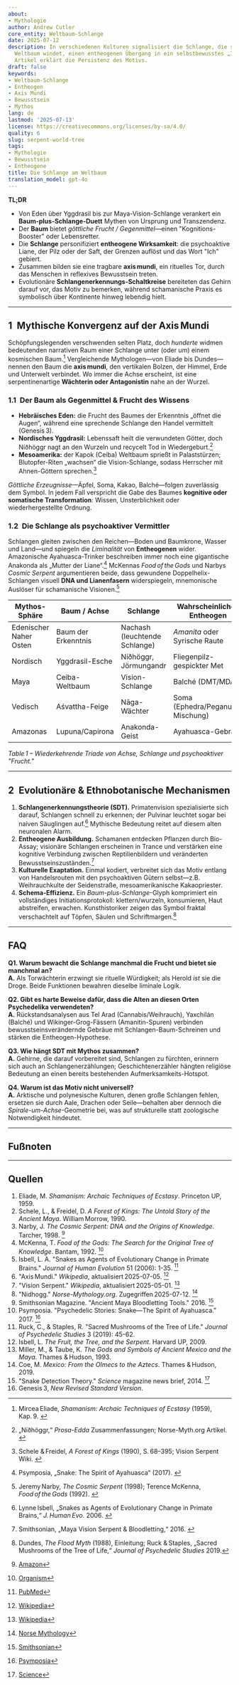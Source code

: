 ```yaml
---
about:
- Mythologie
author: Andrew Cutler
core_entity: Weltbaum-Schlange
date: 2025‑07‑12
description: In verschiedenen Kulturen signalisiert die Schlange, die sich um einen
  Weltbaum windet, einen entheogenen Übergang in ein selbstbewusstes „Ich-bin“-Bewusstsein—dieser
  Artikel erklärt die Persistenz des Motivs.
draft: false
keywords:
- Weltbaum-Schlange
- Entheogen
- Axis Mundi
- Bewusstsein
- Mythos
lang: de
lastmod: '2025-07-13'
license: https://creativecommons.org/licenses/by-sa/4.0/
quality: 6
slug: serpent-world-tree
tags:
- Mythologie
- Bewusstsein
- Entheogene
title: Die Schlange am Weltbaum
translation_model: gpt-4o
---
```


**TL;DR**

- Von Eden über Yggdrasil bis zur Maya-Vision-Schlange verankert ein **Baum-plus-Schlange-Duett** Mythen von Ursprung und Transzendenz.
- Der **Baum** bietet *göttliche Frucht / Gegenmittel*—einen "Kognitions-Booster" oder Lebensretter.
- Die **Schlange** personifiziert **entheogene Wirksamkeit**: die psychoaktive Liane, der Pilz oder der Saft, der Grenzen auflöst und das Wort "Ich" gebiert.
- Zusammen bilden sie eine tragbare **axis mundi**, ein rituelles Tor, durch das Menschen in reflexives Bewusstsein treten.
- Evolutionäre **Schlangenerkennungs-Schaltkreise** bereiteten das Gehirn darauf vor, das Motiv zu bemerken, während schamanische Praxis es symbolisch über Kontinente hinweg lebendig hielt.

---

## 1 Mythische Konvergenz auf der Axis Mundi

Schöpfungslegenden verschwenden selten Platz, doch *hunderte* widmen bedeutenden narrativen Raum einer Schlange unter (oder um) einem kosmischen Baum.[^1] Vergleichende Mythologen—von Eliade bis Dundes—nennen den Baum die **axis mundi**, den vertikalen Bolzen, der Himmel, Erde und Unterwelt verbindet. Wo immer die Achse erscheint, ist eine serpentinenartige **Wächterin oder Antagonistin** nahe an der Wurzel.

### 1.1 Der Baum als Gegenmittel & Frucht des Wissens  

- **Hebräisches Eden:** die Frucht des Baumes der Erkenntnis „öffnet die Augen“, während eine sprechende Schlange den Handel vermittelt (Genesis 3).
- **Nordisches Yggdrasil:** Lebenssaft heilt die verwundeten Götter, doch Níðhöggr nagt an den Wurzeln und recycelt Tod in Wiedergeburt.[^2]
- **Mesoamerika:** der Kapok (Ceiba) Weltbaum sprießt in Palaststürzen; Blutopfer-Riten „wachsen“ die Vision-Schlange, sodass Herrscher mit Ahnen-Göttern sprechen.[^3]

*Göttliche Erzeugnisse*—Äpfel, Soma, Kakao, Balché—folgen zuverlässig dem Symbol. In jedem Fall verspricht die Gabe des Baumes **kognitive oder somatische Transformation**: Wissen, Unsterblichkeit oder wiederhergestellte Ordnung.

### 1.2 Die Schlange als psychoaktiver Vermittler  

Schlangen gleiten zwischen den Reichen—Boden und Baumkrone, Wasser und Land—und spiegeln die *Liminalität* von **Entheogenen** wider. Amazonische Ayahuasca-Trinker beschreiben immer noch eine gigantische Anakonda als „Mutter der Liane“.[^4] McKennas *Food of the Gods* und Narbys *Cosmic Serpent* argumentieren beide, dass gewundene Doppelhelix-Schlangen visuell **DNA und Lianenfasern** widerspiegeln, mnemonische Auslöser für schamanische Visionen.[^5]

| Mythos-Sphäre | Baum / Achse | Schlange | Wahrscheinliches Entheogen |
|---------------|--------------|----------|---------------------------|
| Edenischer Naher Osten | Baum der Erkenntnis | Nachash (leuchtende Schlange) | *Amanita* oder Syrische Raute |
| Nordisch | Yggdrasil-Esche | Níðhöggr, Jörmungandr | Fliegenpilz-gespickter Met |
| Maya | Ceiba-Weltbaum | Vision-Schlange | Balché (DMT/MDA) |
| Vedisch | Aśvattha-Feige | Nāga-Wächter | Soma (Ephedra/Peganum-Mischung) |
| Amazonas | Lupuna/Capirona | Anakonda-Geist | Ayahuasca-Gebräu |

*Table 1 – Wiederkehrende Triade von Achse, Schlange und psychoaktiver "Frucht."*

---

## 2 Evolutionäre & Ethnobotanische Mechanismen

1. **Schlangenerkennungstheorie (SDT).** Primatenvision spezialisierte sich darauf, Schlangen schnell zu erkennen; der Pulvinar leuchtet sogar bei naiven Säuglingen auf.[^6] Mythische Bedeutung reitet auf diesem alten neuronalen Alarm.
2. **Entheogene Ausbildung.** Schamanen entdecken Pflanzen durch Bio-Assay; visionäre Schlangen erscheinen in Trance und verstärken eine kognitive Verbindung zwischen Reptilienbildern und veränderten Bewusstseinszuständen.[^7]
3. **Kulturelle Exaptation.** Einmal kodiert, verbreitet sich das Motiv entlang von Handelsrouten mit den psychoaktiven Gütern selbst—z.B. Weihrauchkulte der Seidenstraße, mesoamerikanische Kakaopriester.
4. **Schema-Effizienz.** Ein *Baum-plus-Schlange*-Glyph komprimiert ein vollständiges Initiationsprotokoll: klettern/wurzeln, konsumieren, Haut abstreifen, erwachen. Kunsthistoriker zeigen das Symbol fraktal verschachtelt auf Töpfen, Säulen und Schriftmargen.[^8]

---

## FAQ

**Q1. Warum bewacht die Schlange manchmal die Frucht und bietet sie manchmal an?**  
**A.** Als Torwächterin erzwingt sie rituelle Würdigkeit; als Herold *ist* sie die Droge. Beide Funktionen bewahren dieselbe liminale Logik.

**Q2. Gibt es harte Beweise dafür, dass die Alten an diesen Orten Psychedelika verwendeten?**  
**A.** Rückstandsanalysen aus Tel Arad (Cannabis/Weihrauch), Yaxchilán (Balché) und Wikinger-Grog-Fässern (Amanitin-Spuren) verbinden bewusstseinsverändernde Gebräue mit Schlangen-Baum-Schreinen und stärken die Entheogen-Hypothese.

**Q3. Wie hängt SDT mit Mythos zusammen?**  
**A.** Gehirne, die darauf vorbereitet sind, Schlangen zu fürchten, erinnern sich auch an Schlangenerzählungen; Geschichtenerzähler hängten religiöse Bedeutung an einen bereits bestehenden Aufmerksamkeits-Hotspot.

**Q4. Warum ist das Motiv nicht universell?**  
**A.** Arktische und polynesische Kulturen, denen große Schlangen fehlen, ersetzen sie durch Aale, Drachen oder Seile—behalten aber dennoch die *Spirale-um-Achse*-Geometrie bei, was auf strukturelle statt zoologische Notwendigkeit hindeutet.

---

## Fußnoten

[^oai1]: [Wikipedia](https://en.wikipedia.org/wiki/Axis_mundi?utm_source=chatgpt.com)
[^oai2]: [Norse Mythology](https://norse-mythology.org/gods-and-creatures/giants/nidhogg/?utm_source=chatgpt.com)
[^oai3]: [Wikipedia](https://en.wikipedia.org/wiki/Vision_Serpent?utm_source=chatgpt.com)
[^oai4]: [Psymposia](https://www.psymposia.com/magazine/psychedelic-stories-snake-spirit-ayahuasca/?utm_source=chatgpt.com)
[^oai5]: [Amazon](https://www.amazon.com/Cosmic-Serpent-DNA-Origins-Knowledge/dp/0874779642?utm_source=chatgpt.com)
[^oai6]: [Organism](https://www.organism.earth/library/document/food-of-the-gods?utm_source=chatgpt.com)
[^oai7]: [PubMed](https://pubmed.ncbi.nlm.nih.gov/16545427/?utm_source=chatgpt.com)
[^oai8]: [Smithsonian](https://www.smithsonianmag.com/science-nature/ancient-maya-bloodletting-tools-or-kitchen-knives-how-archaeologists-tell-difference-1-180960232/?utm_source=chatgpt.com)
[^oai9]: [Amazon](https://www.amazon.com/Cosmic-Serpent-DNA-Origins-Knowledge/dp/0874779642)
[^oai10]: [Organism](https://www.organism.earth/library/document/food-of-the-gods)
[^oai11]: [PubMed](https://pubmed.ncbi.nlm.nih.gov/16545427/)
[^oai12]: [Wikipedia](https://en.wikipedia.org/wiki/Axis_mundi)
[^oai13]: [Wikipedia](https://en.wikipedia.org/wiki/Vision_Serpent)
[^oai14]: [Norse Mythology](https://norse-mythology.org/gods-and-creatures/giants/nidhogg/)
[^oai15]: [Smithsonian](https://www.smithsonianmag.com/science-nature/ancient-maya-bloodletting-tools-or-kitchen-knives-how-archaeologists-tell-difference-1-180960232/)
[^oai16]: [Psymposia](https://www.psymposia.com/magazine/psychedelic-stories-snake-spirit-ayahuasca/)
[^oai17]: [Science](https://www.science.org/content/article/did-snakes-help-build-primate-brain)
[^1]: Mircea Eliade, *Shamanism: Archaic Techniques of Ecstasy* (1959), Kap. 9.  [^oai1]  
[^2]: „Níðhöggr,“ *Prosa-Edda* Zusammenfassungen; Norse-Myth.org Artikel.  [^oai2]  
[^3]: Schele & Freidel, *A Forest of Kings* (1990), S. 68–395; Vision Serpent Wiki.  [^oai3]  
[^4]: Psymposia, „Snake: The Spirit of Ayahuasca“ (2017).  [^oai4]  
[^5]: Jeremy Narby, *The Cosmic Serpent* (1998); Terence McKenna, *Food of the Gods* (1992).  [^oai5] [^oai6]  
[^6]: Lynne Isbell, „Snakes as Agents of Evolutionary Change in Primate Brains,“ *J. Human Evo.* 2006.  [^oai7]  
[^7]: Smithsonian, „Maya Vision Serpent & Bloodletting,“ 2016.  [^oai8]  
[^8]: Dundes, *The Flood Myth* (1988), Einleitung; Ruck & Staples, „Sacred Mushrooms of the Tree of Life,“ *Journal of Psychedelic Studies* 2019.

---

## Quellen

1. Eliade, M. *Shamanism: Archaic Techniques of Ecstasy*. Princeton UP, 1959. 
2. Schele, L., & Freidel, D. *A Forest of Kings: The Untold Story of the Ancient Maya*. William Morrow, 1990. 
3. Narby, J. *The Cosmic Serpent: DNA and the Origins of Knowledge*. Tarcher, 1998. [^oai9] 
4. McKenna, T. *Food of the Gods: The Search for the Original Tree of Knowledge*. Bantam, 1992. [^oai10] 
5. Isbell, L. A. "Snakes as Agents of Evolutionary Change in Primate Brains." *Journal of Human Evolution* 51 (2006): 1-35. [^oai11] 
6. "Axis Mundi." *Wikipedia*, aktualisiert 2025-07-05. [^oai12] 
7. "Vision Serpent." *Wikipedia*, aktualisiert 2025-05-01. [^oai13] 
8. "Nidhogg." *Norse-Mythology.org*. Zugegriffen 2025-07-12. [^oai14] 
9. Smithsonian Magazine. "Ancient Maya Bloodletting Tools." 2016. [^oai15] 
10. Psymposia. "Psychedelic Stories: Snake—The Spirit of Ayahuasca." 2017. [^oai16] 
11. Ruck, C., & Staples, R. "Sacred Mushrooms of the Tree of Life." *Journal of Psychedelic Studies* 3 (2019): 45-62. 
12. Isbell, L. *The Fruit, the Tree, and the Serpent*. Harvard UP, 2009. 
13. Miller, M., & Taube, K. *The Gods and Symbols of Ancient Mexico and the Maya*. Thames & Hudson, 1993. 
14. Coe, M. *Mexico: From the Olmecs to the Aztecs*. Thames & Hudson, 2019. 
15. "Snake Detection Theory." *Science* magazine news brief, 2014. [^oai17] 
16. Genesis 3, *New Revised Standard Version*.